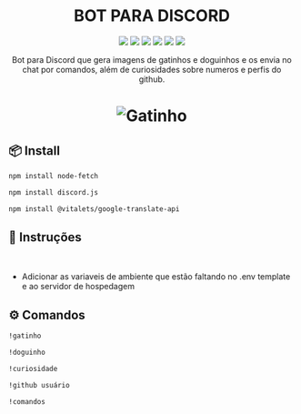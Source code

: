 <h1 align="center">BOT PARA DISCORD</h1>

<div align="center">
<img src="https://img.shields.io/github/issues/DenilsonRabelo/DiscordBot"/>
<img src="https://img.shields.io/github/forks/DenilsonRabelo/DiscordBot"/>
<img src="https://img.shields.io/github/stars/DenilsonRabelo/DiscordBot"/>
<img src="https://img.shields.io/github/languages/code-size/denilsonrabelo/DiscordBot"/>
<img src="https://img.shields.io/github/license/DenilsonRabelo/DiscordBot"/>
<img src="https://img.shields.io/twitter/url?style=social&url=https%3A%2F%2Ftwitter.com%2FDeni_dev1"/>


</div>


<p align="center">Bot para Discord que gera imagens de gatinhos e doguinhos e os envia no chat por comandos, além de curiosidades sobre numeros e perfis do github.</p>

<h1 align="center">
  <img alt="Gatinho" title="Gtinho" src="https://cdn2.thecatapi.com/images/c9h.jpg" />
</h1>

## 📦 Install

```bash
npm install node-fetch
```
```bash
npm install discord.js
```
```bash
npm install @vitalets/google-translate-api
```


## 🔨 Instruções

<br>

* Adicionar as variaveis de ambiente que estão faltando no .env template e ao servidor de hospedagem



## ⚙️ Comandos
```bash
!gatinho
```
```bash
!doguinho
```
```bash
!curiosidade
```
```bash
!github usuário
```
```bash
!comandos
```

